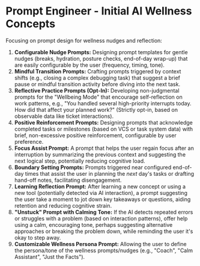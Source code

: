 # Prompt Engineer - Initial AI Wellness Concepts

Focusing on prompt design for wellness nudges and reflection:

1.  **Configurable Nudge Prompts:** Designing prompt templates for gentle nudges (breaks, hydration, posture checks, end-of-day wrap-up) that are easily configurable by the user (frequency, timing, tone).
2.  **Mindful Transition Prompts:** Crafting prompts triggered by context shifts (e.g., closing a complex debugging task) that suggest a brief pause or mindful transition activity before diving into the next task.
3.  **Reflective Practice Prompts (Opt-In):** Developing non-judgmental prompts for the "Wellbeing Mode" that encourage self-reflection on work patterns, e.g., "You handled several high-priority interrupts today. How did that affect your planned work?" (Strictly opt-in, based on observable data like ticket interactions).
4.  **Positive Reinforcement Prompts:** Designing prompts that acknowledge completed tasks or milestones (based on VCS or task system data) with brief, non-excessive positive reinforcement, configurable by user preference.
5.  **Focus Assist Prompt:** A prompt that helps the user regain focus after an interruption by summarizing the previous context and suggesting the next logical step, potentially reducing cognitive load.
6.  **Boundary Setting Prompts:** Prompts triggered near configured end-of-day times that assist the user in planning the *next* day's tasks or drafting hand-off notes, facilitating disengagement.
7.  **Learning Reflection Prompt:** After learning a new concept or using a new tool (potentially detected via AI interaction), a prompt suggesting the user take a moment to jot down key takeaways or questions, aiding retention and reducing cognitive strain.
8.  **"Unstuck" Prompt with Calming Tone:** If the AI detects repeated errors or struggles with a problem (based on interaction patterns), offer help using a calm, encouraging tone, perhaps suggesting alternative approaches or breaking the problem down, while reminding the user it's okay to step away.
9.  **Customizable Wellness Persona Prompt:** Allowing the user to define the persona/tone of the wellness prompts/nudges (e.g., "Coach", "Calm Assistant", "Just the Facts"). 